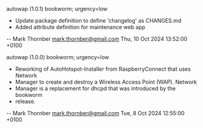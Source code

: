 autowap (1.0.1) bookworm; urgency=low
  * Update package definition to define 'changelog' as CHANGES.md
  * Added attribute definition for maintenance web app

-- Mark Thornber <mark.thornber@gmail.com> Thu, 10 Oct 2024 13:52:00 +0100

autowap (1.0.0) bookworm; urgency=low
  * Reworking of AutoHotspot-Installer from RaspberryConnect that uses Network
  * Manager to create and destroy a Wireless Access Point (WAP).  Network
  * Manager is a replacement for dhcpd that was introduced by the bookworm
  * release.

-- Mark Thornber <mark.thornber@gmail.com> Tue, 8 Oct 2024 12:55:00 +0100